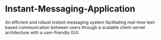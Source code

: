 # Instant-Messaging-Application
An efficient and robust instant messaging system facilitating real-time text-based communication between users through a scalable client-server architecture with a user-friendly GUI.
